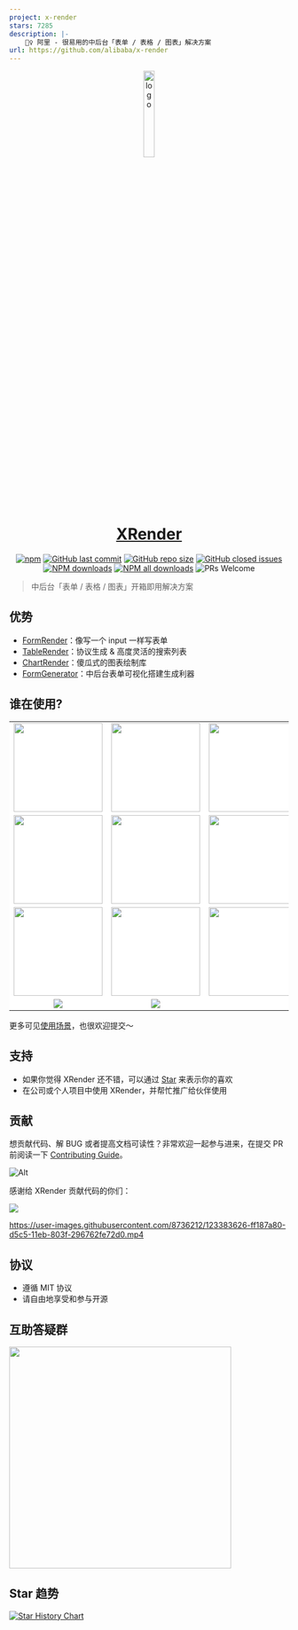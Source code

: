 ```yaml
---
project: x-render
stars: 7285
description: |-
    🚴‍♀️ 阿里 - 很易用的中后台「表单 / 表格 / 图表」解决方案
url: https://github.com/alibaba/x-render
---
```


<p align="center">
  <a href="https://xrender.fun/" target="_blank"><img src="https://img.alicdn.com/tfs/TB17UtINiLaK1RjSZFxXXamPFXa-606-643.png" alt="logo" width="20%"/></a>
</p>
<h1 align= "center">
<a href="https://xrender.fun/" target="_blank">XRender</a>
</h1>

<p align="center">
  <a href="https://www.npmjs.com/package/form-render?_blank">
    <img alt="npm" src="https://img.shields.io/npm/v/form-render.svg?maxAge=3600&style=flat-square"></a>
  <a href="https://github.com/alibaba/form-render/commits/dev">
    <img alt="GitHub last commit" src="https://img.shields.io/github/last-commit/alibaba/form-render.svg?style=flat-square"></a>
  <a href="https://github.com/alibaba/form-render">
    <img alt="GitHub repo size" src="https://img.shields.io/github/repo-size/alibaba/form-render"></a>
  <a href="https://github.com/alibaba/form-render/issues?utf8=%E2%9C%93&q=">
    <img alt = "GitHub closed issues" src="https://img.shields.io/github/issues-closed/alibaba/form-render.svg?style=flat-square"></a>
  <a href="https://npmjs.org/package/form-render">
    <img alt = "NPM downloads" src="https://img.shields.io/npm/dm/form-render.svg?style=flat-square"></a>
  <a href="https://npmjs.org/package/form-render">
    <img alt = "NPM all downloads" src="https://img.shields.io/npm/dt/form-render.svg?style=flat-square"></a>
  <a>
    <img alt = "PRs Welcome" src="https://img.shields.io/badge/PRs-welcome-brightgreen.svg?style=flat-square"></a>
</p>

> 中后台「表单 / 表格 / 图表」开箱即用解决方案

## 优势

- <a href="https://xrender.fun/form-render" target="_blank">FormRender</a>：像写一个 input 一样写表单
- <a href="https://xrender.fun/table-render" target="_blank">TableRender</a>：协议生成 & 高度灵活的搜索列表
- <a href="https://xrender.fun/chart-render" target="_blank">ChartRender</a>：傻瓜式的图表绘制库
- <a href="https://xrender.fun/generator" target="_blank">FormGenerator</a>：中后台表单可视化搭建生成利器


<div style="max-width: 961px; margin: auto;">
  <h2>谁在使用?</h4>
  <table style="border: none; background: #fff">
    <tr>
      <td width="160" align="center">
        <img
          src="https://gw.alicdn.com/bao/tfs/TB1mFZneMmH3KVjSZKzXXb2OXXa-748-467.png"
          width="160"
        />
      </td>
      <td width="160" align="center">
        <img
          src="https://gw.alipayobjects.com/zos/k/sx/kJRfKV.jpg"
          width="160"
        />
      </td>
      <td width="160" align="center">
        <img
          src="https://gw.alicdn.com/tfs/TB176rg4VP7gK0jSZFjXXc5aXXa-286-118.png"
          width="160"
        />
      </td>
      <td width="160" align="center">
        <img
          src="https://img.alicdn.com/tfs/TB13DzOjXP7gK0jSZFjXXc5aXXa-212-48.png"
          width="160"
        />
      </td>
      <td width="160" align="center">
        <img
          src="https://img.alicdn.com/imgextra/i1/O1CN01Uw1xNd1H1GnHYCaOr_!!6000000000697-2-tps-1920-1920.png"
          width="160"
        />
      </td>
      <td width="160" align="center">
        <img
          src="https://gw.alipayobjects.com/zos/k/dl/zJ2uhY.jpg"
          width="110"
        />
      </td>
    </tr>
    <tr>
      <td width="160" align="center">
        <img
          src="https://img.alicdn.com/imgextra/i4/O1CN01SUv7rt1gMfdYr2Bnc_!!6000000004128-0-tps-800-373.jpg"
          width="160"
        />
      </td>
      <td width="160" align="center">
        <img
          src="https://gw.alipayobjects.com/zos/k/9l/RZCG03.jpg"
          width="160"
        />
      </td>
      <td width="160" align="center">
        <img
          src="https://gw.alipayobjects.com/zos/k/rh/4PXvlp.jpg"
          width="160"
        />
      </td>
      <td width="160" align="center">
        <img
          src="https://img.alicdn.com/imgextra/i3/O1CN01xDuypG1V78PWpnnPz_!!6000000002605-2-tps-600-120.png"
          width="160"
        />
      </td>
      <td width="160" align="center">
        <img
          src="https://gw.alipayobjects.com/zos/k/wu/TzIbI0.jpg"
          width="160"
        />
      </td>
      <td width="160" align="center">
        <img
          src="https://img.alicdn.com/imgextra/i1/O1CN01K3AD1b1WZMSHolALT_!!6000000002802-0-tps-700-207.jpg"
          width="160"
        />
      </td>
    </tr>
    <tr>
      <td width="160" align="center">
        <img
          src="https://gw.alipayobjects.com/zos/k/w7/02gpTA.jpg"
          width="160"
        />
      </td>
      <td width="160" align="center">
        <img
          src="https://img.alicdn.com/imgextra/i4/O1CN01BJ26gA1cYLKkfiaCG_!!6000000003612-2-tps-287-176.png"
          width="160"
        />
      </td>
      <td width="160" align="center">
        <img
          src="https://img.alicdn.com/imgextra/i3/O1CN017E63ji1W3InNkUvJE_!!6000000002732-2-tps-1000-500.png"
          width="160"
        />
      </td>
      <td width="160" align="center">
        <img
          src="https://img.alicdn.com/imgextra/i2/O1CN01Zu5QsE1OJm7GYKH06_!!6000000001685-2-tps-363-139.png"
          width="160"
        />
      </td>
      <td width="160" align="center">
        <img
          src="https://img.alicdn.com/imgextra/i1/O1CN01RqiiQ81j0dUdUfoIN_!!6000000004486-2-tps-280-66.png"
          width="160"
        />
      </td>
      <td width="160" align="center">
        <img
          src="https://img.alicdn.com/imgextra/i1/O1CN01B0UOM61lnIoMVJU6f_!!6000000004863-2-tps-500-397.png"
        />
      </td>
    </tr>
    <tr>
      <td width="160" align="center">
        <img
          src="https://img.alicdn.com/imgextra/i2/O1CN01DiuhTS1u3o0WsTsNb_!!6000000005982-2-tps-367-137.png"
        />
      </td>
      <td width="160" align="center">
        <img
          src="https://img.alicdn.com/imgextra/i3/O1CN01Vj8xN329If5dlvb50_!!6000000008045-2-tps-495-405.png"
        />
      </td>
    </tr>
  </table>
</div>

更多可见[使用场景](https://github.com/alibaba/form-render/issues/94)，也很欢迎提交～

## 支持

- 如果你觉得 XRender 还不错，可以通过 [Star](https://github.com/alibaba/form-render/stargazers) 来表示你的喜欢
- 在公司或个人项目中使用 XRender，并帮忙推广给伙伴使用

## 贡献

想贡献代码、解 BUG 或者提高文档可读性？非常欢迎一起参与进来，在提交 PR 前阅读一下 [Contributing Guide](https://github.com/alibaba/form-render/blob/master/CONTRIBUTING.md)。

![Alt](https://repobeats.axiom.co/api/embed/2b2e9f5fdcdddeea164ef615d55816d8c2d2dc66.svg 'Repobeats analytics image')

感谢给 XRender 贡献代码的你们：

  <a href="https://github.com/alibaba/x-render/graphs/contributors">
    <img src="https://contrib.rocks/image?repo=alibaba/form-render" />
  </a>

<br>

https://user-images.githubusercontent.com/8736212/123383626-ff187a80-d5c5-11eb-803f-296762fe72d0.mp4

## 协议

- 遵循 MIT 协议
- 请自由地享受和参与开源

## 互助答疑群
<img style="height: 400px" src="https://img.alicdn.com/imgextra/i3/O1CN01HksNgs1DZNuQsORIp_!!6000000000230-0-tps-1242-1602.jpg">


## Star 趋势

[![Star History Chart](https://api.star-history.com/svg?repos=alibaba/x-render&type=Date)](https://star-history.com/#alibaba/x-render&Date)

